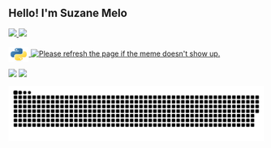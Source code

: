 ## Hello! I'm Suzane Melo

 <div>
  <a href="https://github.com/SuzaneMelo">
  <img height="180em" src="https://github-readme-stats.vercel.app/api?username=SuzaneMelo&show_icons=true&theme=dracula&include_all_commits=true&count_private=true"/>
  <img height="180em" src="https://github-readme-stats.vercel.app/api/top-langs/?username=SuzaneMelo&layout=compact&langs_count=16&theme=omni"/>
</div>
 
<div style="display: inline_block"><br>
  <img align="center" alt="Suzane-Python" height="30" width="40" src="https://raw.githubusercontent.com/devicons/devicon/master/icons/python/python-original.svg">
  <img src='https://random-memer.herokuapp.com/' title="Meme" alt="Please refresh the page if the meme doesn't show up.">
</div>
 
<div> 
 
  <a href = "mailto:melo.suzane.89@gmail.com"><img src="https://img.shields.io/badge/-Gmail-%23333?style=for-the-badge&logo=gmail&logoColor=white" target="_blank"></a>
  <a href="https://www.linkedin.com/in/suzanemelo" target="_blank"><img src="https://img.shields.io/badge/-LinkedIn-%230077B5?style=for-the-badge&logo=linkedin&logoColor=white" target="_blank"></a>
 
  ![Snake animation](https://github.com/SuzaneMelo/SuzaneMelo/blob/output/github-contribution-grid-snake.svg)
 
</div>
